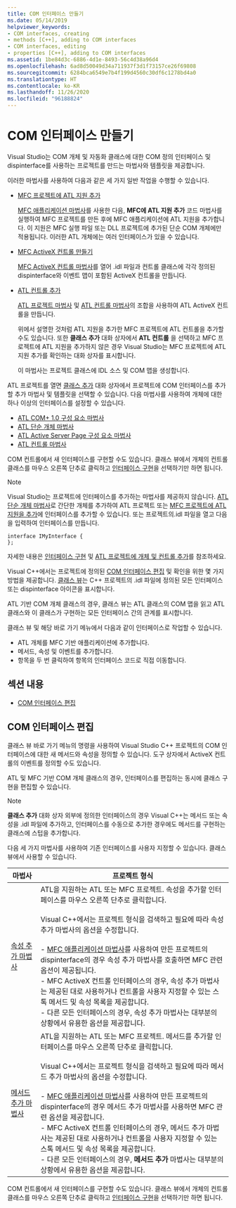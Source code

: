 ```yaml
---
title: COM 인터페이스 만들기
ms.date: 05/14/2019
helpviewer_keywords:
- COM interfaces, creating
- methods [C++], adding to COM interfaces
- COM interfaces, editing
- properties [C++], adding to COM interfaces
ms.assetid: 1be84d3c-6886-4d1e-8493-56c4d38a96d4
ms.openlocfilehash: 6ad8d50049d34a711937f3d1f73157ce26f69808
ms.sourcegitcommit: 6284bca6549e7b4f199d4560c30df6c1278bd4a0
ms.translationtype: HT
ms.contentlocale: ko-KR
ms.lasthandoff: 11/26/2020
ms.locfileid: "96188824"
---
```

# <a name="create-a-com-interface"></a>COM 인터페이스 만들기

Visual Studio는 COM 개체 및 자동화 클래스에 대한 COM 정의 인터페이스 및 dispinterface를 사용하는 프로젝트를 만드는 마법사와 템플릿을 제공합니다.

이러한 마법사를 사용하여 다음과 같은 세 가지 일반 작업을 수행할 수 있습니다.

- [MFC 프로젝트에 ATL 지원 추가](../mfc/reference/adding-atl-support-to-your-mfc-project.md)

  [MFC 애플리케이션 마법사](../mfc/reference/mfc-application-wizard.md)를 사용한 다음, **MFC에 ATL 지원 추가** 코드 마법사를 실행하여 MFC 프로젝트를 만든 후에 MFC 애플리케이션에 ATL 지원을 추가합니다. 이 지원은 MFC 실행 파일 또는 DLL 프로젝트에 추가된 단순 COM 개체에만 적용됩니다. 이러한 ATL 개체에는 여러 인터페이스가 있을 수 있습니다.

- [MFC ActiveX 컨트롤 만들기](../mfc/reference/creating-an-mfc-activex-control.md)

  [MFC ActiveX 컨트롤 마법사](../mfc/reference/mfc-activex-control-wizard.md)를 열어 .idl 파일과 컨트롤 클래스에 각각 정의된 dispinterface와 이벤트 맵이 포함된 ActiveX 컨트롤을 만듭니다.

- [ATL 컨트롤 추가](../atl/reference/adding-an-atl-control.md)

  [ATL 프로젝트 마법사](../atl/reference/atl-project-wizard.md) 및 [ATL 컨트롤 마법사](../atl/reference/atl-control-wizard.md)의 조합을 사용하여 ATL ActiveX 컨트롤을 만듭니다.

  위에서 설명한 것처럼 ATL 지원을 추가한 MFC 프로젝트에 ATL 컨트롤을 추가할 수도 있습니다. 또한 **클래스 추가** 대화 상자에서 **ATL 컨트롤** 을 선택하고 MFC 프로젝트에 ATL 지원을 추가하지 않은 경우 Visual Studio는 MFC 프로젝트에 ATL 지원 추가를 확인하는 대화 상자를 표시합니다.

  이 마법사는 프로젝트 클래스에 IDL 소스 및 COM 맵을 생성합니다.

ATL 프로젝트를 열면 [클래스 추가](./adding-a-class-visual-cpp.md#add-class-dialog-box) 대화 상자에서 프로젝트에 COM 인터페이스를 추가할 추가 마법사 및 템플릿을 선택할 수 있습니다. 다음 마법사를 사용하여 개체에 대한 하나 이상의 인터페이스를 설정할 수 있습니다.

- [ATL COM+ 1.0 구성 요소 마법사](../atl/reference/atl-com-plus-1-0-component-wizard.md)
- [ATL 단순 개체 마법사](../atl/reference/atl-simple-object-wizard.md)
- [ATL Active Server Page 구성 요소 마법사](../atl/reference/atl-active-server-page-component-wizard.md)
- [ATL 컨트롤 마법사](../atl/reference/atl-control-wizard.md)

COM 컨트롤에서 새 인터페이스를 구현할 수도 있습니다. 클래스 뷰에서 개체의 컨트롤 클래스를 마우스 오른쪽 단추로 클릭하고 [인터페이스 구현](./implementing-an-interface-visual-cpp.md#implement-interface-wizard)을 선택하기만 하면 됩니다.

> [!NOTE]
> Visual Studio는 프로젝트에 인터페이스를 추가하는 마법사를 제공하지 않습니다. [ATL 단순 개체 마법사](../atl/reference/atl-simple-object-wizard.md)로 간단한 개체를 추가하여 ATL 프로젝트 또는 [MFC 프로젝트에 ATL 지원을 추가](../mfc/reference/adding-atl-support-to-your-mfc-project.md)에 인터페이스를 추가할 수 있습니다. 또는 프로젝트의.idl 파일을 열고 다음을 입력하여 인터페이스를 만듭니다.

```
interface IMyInterface {
};
```

자세한 내용은 [인터페이스 구현](../ide/implementing-an-interface-visual-cpp.md) 및 [ATL 프로젝트에 개체 및 컨트롤 추가](../atl/reference/adding-objects-and-controls-to-an-atl-project.md)를 참조하세요.

Visual C++에서는 프로젝트에 정의된 [COM 인터페이스 편집](#edit-a-com-interface) 및 확인을 위한 몇 가지 방법을 제공합니다. [클래스 뷰](/visualstudio/ide/viewing-the-structure-of-code)는 C++ 프로젝트의 .idl 파일에 정의된 모든 인터페이스 또는 dispinterface 아이콘을 표시합니다.

ATL 기반 COM 개체 클래스의 경우, 클래스 뷰는 ATL 클래스의 COM 맵을 읽고 ATL 클래스와 이 클래스가 구현하는 모든 인터페이스 간의 관계를 표시합니다.

클래스 뷰 및 해당 바로 가기 메뉴에서 다음과 같이 인터페이스로 작업할 수 있습니다.

- ATL 개체를 MFC 기반 애플리케이션에 추가합니다.
- 메서드, 속성 및 이벤트를 추가합니다.
- 항목을 두 번 클릭하여 항목의 인터페이스 코드로 직접 이동합니다.

## <a name="in-this-section"></a>섹션 내용

- [COM 인터페이스 편집](#edit-a-com-interface)

## <a name="edit-a-com-interface"></a>COM 인터페이스 편집

클래스 뷰 바로 가기 메뉴의 명령을 사용하여 Visual Studio C++ 프로젝트의 COM 인터페이스에 대한 새 메서드와 속성을 정의할 수 있습니다. 도구 상자에서 ActiveX 컨트롤의 이벤트를 정의할 수도 있습니다.

ATL 및 MFC 기반 COM 개체 클래스의 경우, 인터페이스를 편집하는 동시에 클래스 구현을 편집할 수 있습니다.

> [!NOTE]
> **클래스 추가** 대화 상자 외부에 정의한 인터페이스의 경우 Visual C++는 메서드 또는 속성을 .idl 파일에 추가하고, 인터페이스를 수동으로 추가한 경우에도 메서드를 구현하는 클래스에 스텁을 추가합니다.

다음 세 가지 마법사를 사용하여 기존 인터페이스를 사용자 지정할 수 있습니다. 클래스 뷰에서 사용할 수 있습니다.

|마법사|프로젝트 형식|
|------------|------------------|
|[속성 추가 마법사](./adding-a-property-visual-cpp.md#names-add-property-wizard)|ATL을 지원하는 ATL 또는 MFC 프로젝트. 속성을 추가할 인터페이스를 마우스 오른쪽 단추로 클릭합니다.<br /><br />Visual C++에서는 프로젝트 형식을 검색하고 필요에 따라 속성 추가 마법사의 옵션을 수정합니다.<br /><br />- [MFC 애플리케이션 마법사](../mfc/reference/mfc-application-wizard.md)를 사용하여 만든 프로젝트의 dispinterface의 경우 속성 추가 마법사를 호출하면 MFC 관련 옵션이 제공됩니다.<br />- MFC ActiveX 컨트롤 인터페이스의 경우, 속성 추가 마법사는 제공된 대로 사용하거나 컨트롤을 사용자 지정할 수 있는 스톡 메서드 및 속성 목록을 제공합니다.<br />- 다른 모든 인터페이스의 경우, 속성 추가 마법사는 대부분의 상황에서 유용한 옵션을 제공합니다.|
|[메서드 추가 마법사](./adding-a-method-visual-cpp.md#add-method-wizard)|ATL을 지원하는 ATL 또는 MFC 프로젝트. 메서드를 추가할 인터페이스를 마우스 오른쪽 단추로 클릭합니다.<br /><br />Visual C++에서는 프로젝트 형식을 검색하고 필요에 따라 메서드 추가 마법사의 옵션을 수정합니다.<br /><br />- [MFC 애플리케이션 마법사](../mfc/reference/mfc-application-wizard.md)를 사용하여 만든 프로젝트의 dispinterface의 경우 메서드 추가 마법사를 사용하면 MFC 관련 옵션을 제공합니다.<br />- MFC ActiveX 컨트롤 인터페이스의 경우, 메서드 추가 마법사는 제공된 대로 사용하거나 컨트롤을 사용자 지정할 수 있는 스톡 메서드 및 속성 목록을 제공합니다.<br />- 다른 모든 인터페이스의 경우, **메서드 추가** 마법사는 대부분의 상황에서 유용한 옵션을 제공합니다.|

COM 컨트롤에서 새 인터페이스를 구현할 수도 있습니다. 클래스 뷰에서 개체의 컨트롤 클래스를 마우스 오른쪽 단추로 클릭하고 [인터페이스 구현](./implementing-an-interface-visual-cpp.md#implement-interface-wizard)을 선택하기만 하면 됩니다.
